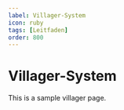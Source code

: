 ```yaml
---
label: Villager-System
icon: ruby
tags: [Leitfaden]
order: 800
---
```


# Villager-System

This is a sample villager page.
